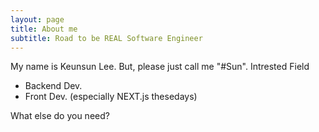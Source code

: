 ```yaml
---
layout: page
title: About me
subtitle: Road to be REAL Software Engineer  
---
```


My name is Keunsun Lee. But, please just call me "#Sun".
Intrested Field
- Backend Dev.
- Front Dev. (especially NEXT.js thesedays)

What else do you need?



